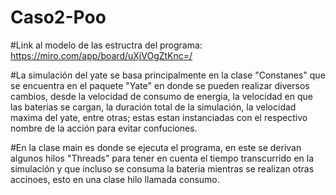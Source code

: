 # Caso2-Poo


#Link al modelo de las estructra del programa: https://miro.com/app/board/uXjVOgZtKnc=/


#La simulación del yate se basa principalmente en la clase "Constanes" que se encuentra en el paquete "Yate" en donde se pueden realizar diversos cambios, desde la velocidad de consumo de energia, la velocidad en que las baterias se cargan, la duración total de la simulación, la velocidad maxima del yate, entre otras; estas estan instanciadas con el respectivo nombre de la acción para evitar confuciones.

#En la clase main es donde se ejecuta el programa, en este se derivan algunos hilos "Threads" para tener en cuenta el tiempo transcurrido en la simulación y que incluso se consuma la bateria mientras se realizan otras accinoes, esto en una clase hilo llamada consumo.
